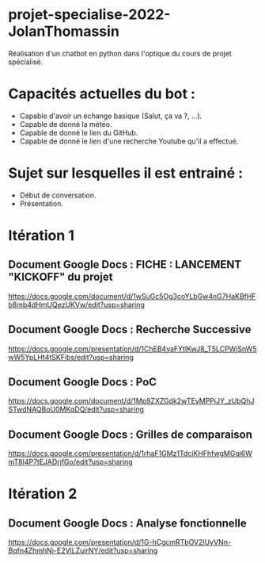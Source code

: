 # projet-specialise-2022-JolanThomassin
Réalisation d'un chatbot en python dans l'optique du cours de projet spécialisé.

# Capacités actuelles du bot :
 - Capable d'avoir un échange basique (Salut, ça va ?, ...).
 - Capable de donné la météo.
 - Capable de donné le lien du GitHub.
 - Capable de donné le lien d'une recherche Youtube qu'il a effectué.

# Sujet sur lesquelles il est entrainé :
 - Début de conversation.
 - Présentation.
 
# Itération 1
## Document Google Docs : FICHE : LANCEMENT "KICKOFF" du projet
https://docs.google.com/document/d/1wSuGc5Og3coYLbGw4nG7HaKBfHFb8mb4dHmUQezUKVw/edit?usp=sharing

## Document Google Docs : Recherche Successive
https://docs.google.com/presentation/d/1ChEB4yaFYtIKwJ8_T5LCPWjSnW5wW5YpLHt4tSKFibs/edit?usp=sharing

## Document Google Docs : PoC  
https://docs.google.com/document/d/1Mp9ZXZGdk2wTEyMPPjJY_zUbQhJSTwdNAQBoU0MKqDQ/edit?usp=sharing

## Document Google Docs : Grilles de comparaison
https://docs.google.com/presentation/d/1rhaF1GMz1TdciKHFhfwgMGqj6WmT8l4P7tEJADrjfGo/edit?usp=sharing

# Itération 2
## Document Google Docs : Analyse fonctionnelle
https://docs.google.com/presentation/d/1G-hCgcmRTbOV2lUyVNn-Bqfn4ZhmhNj-E2VlLZuirNY/edit?usp=sharing
